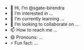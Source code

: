 - 👋 Hi, I’m @sgate-birendra
- 👀 I’m interested in ...
- 🌱 I’m currently learning ...
- 💞️ I’m looking to collaborate on ...
- 📫 How to reach me ...
- 😄 Pronouns: ...
- ⚡ Fun fact: ...

<!---
sgate-birendra/sgate-birendra is a ✨ special ✨ repository because its `README.md` (this file) appears on your GitHub profile.
You can click the Preview link to take a look at your changes.
--->
